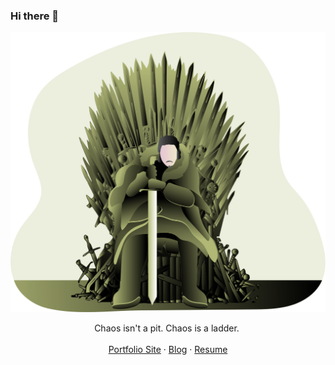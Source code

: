 ### Hi there 👋

![ningyu.me](https://raw.githubusercontent.com/mynameisny/mynameisny/master/john_snow.svg)

<p align="center">
Chaos isn't a pit. Chaos is a ladder. ​​​​<br>
<br>
<a href="https://ningyu.me">Portfolio Site</a>
 · <a href="https://blog.ningyu.me">Blog</a>
 · <a href="https://resume.ningyu.me">Resume</a>
<br>
<br>
<br>
<br>
</p>

<!--
**mynameisny/mynameisny** is a ✨ _special_ ✨ repository because its `README.md` (this file) appears on your GitHub profile.

Here are some ideas to get you started:

- 🔭 I’m currently working on ...
- 🌱 I’m currently learning ...
- 👯 I’m looking to collaborate on ...
- 🤔 I’m looking for help with ...
- 💬 Ask me about ...
- 📫 How to reach me: ...
- 😄 Pronouns: ...
- ⚡ Fun fact: ...
-->
